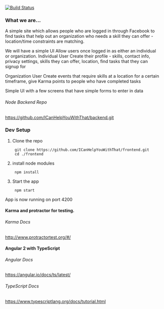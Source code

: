 [![Build Status](https://travis-ci.org/ICanHelpYouWithThat/frontend.svg?branch=master)](https://travis-ci.org/ICanHelpYouWithThat/frontend)

### What we are...
A simple site which allows people who are logged in through Facebook to find tasks that help out an organization who needs a skill they can offer - location/time constraints are matching.

We will have a simple UI Allow users once logged in as either an individual or organization. Individual User Create their profile - skills, contact info, privacy settings, skills they can offer, location, find tasks that they can signup for

Organization User Create events that require skills at a location for a certain timeframe, give Karma points to people who have completed tasks

Simple UI with a few screens that have simple forms to enter in data

###### *Node Backend Repo*
https://github.com/ICanHelpYouWithThat/backend.git

###  Dev Setup
1) Clone the repo
        
        git clone https://github.com/ICanHelpYouWithThat/frontend.git
        cd ./frontend

2) install node modules

        npm install

3) Start the app

        npm start

App is now running on port 4200

#### Karma and protractor for testing.

###### *Karma Docs*
http://www.protractortest.org/#/

#### Angular 2 with TypeScript
###### *Angular Docs*
https://angular.io/docs/ts/latest/
###### *TypeScript Docs*
https://www.typescriptlang.org/docs/tutorial.html



